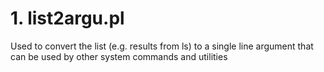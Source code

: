 # 1. list2argu.pl

Used to convert the list (e.g. results from ls) to a single line argument that can be used by other system commands and utilities
